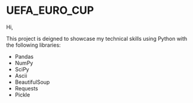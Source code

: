 # UEFA_EURO_CUP

Hi,

This project is deigned to showcase my technical skills using Python with the following libraries:
- Pandas
- NumPy
- SciPy
- Ascii
- BeautifulSoup
- Requests
- Pickle

